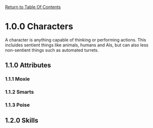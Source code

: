 [Return to Table Of Contents](README.md)

# 1.0.0 Characters

A character is anything capable of thinking or performing actions. This incluides sentient things like animals, humans and AIs, but can also less non-sentient things such as automated turrets.

## 1.1.0 Attributes

### 1.1.1 Moxie



### 1.1.2 Smarts



### 1.1.3 Poise




## 1.2.0 Skills
